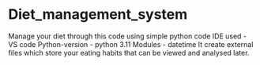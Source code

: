 # Diet_management_system
Manage your diet through this code using simple python code
IDE used - VS code
Python-version - python 3.11
Modules - datetime
It create external files which store your eating habits that can be viewed and analysed later.
